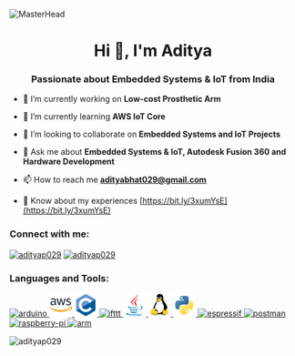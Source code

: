 ![MasterHead](https://media.licdn.com/dms/image/C4D12AQFGO-4hogiQUA/article-cover_image-shrink_600_2000/0/1629708775472?e=2147483647&v=beta&t=MS3xe_6koFByRUm6owa-dqiYjJD7tnnKH95vf3jErT8)
<h1 align="center">Hi 👋, I'm Aditya</h1>
<h3 align="center">Passionate about Embedded Systems & IoT from India</h3>


- 🔭 I’m currently working on **Low-cost Prosthetic Arm**

- 🌱 I’m currently learning **AWS IoT Core**

- 👯 I’m looking to collaborate on **Embedded Systems and IoT Projects**

- 💬 Ask me about **Embedded Systems & IoT, Autodesk Fusion 360 and Hardware Development**

- 📫 How to reach me **adityabhat029@gmail.com**

- 📄 Know about my experiences [https://bit.ly/3xumYsE](https://bit.ly/3xumYsE)

<h3 align="left">Connect with me:</h3>
<p align="left">
<a href="https://dev.to/adityap029" target="blank"><img align="center" src="https://raw.githubusercontent.com/rahuldkjain/github-profile-readme-generator/master/src/images/icons/Social/devto.svg" alt="adityap029" height="30" width="40" /></a>
<a href="https://linkedin.com/in/adityap029" target="blank"><img align="center" src="https://raw.githubusercontent.com/rahuldkjain/github-profile-readme-generator/master/src/images/icons/Social/linked-in-alt.svg" alt="adityap029" height="30" width="40" /></a>
</p>

<h3 align="left">Languages and Tools:</h3>
<p align="left">
  <a href="https://www.arduino.cc/" target="_blank" rel="noreferrer">
    <img src="https://cdn.worldvectorlogo.com/logos/arduino-1.svg" alt="arduino" width="40" height="40"/>
  </a>
  <a href="https://aws.amazon.com" target="_blank" rel="noreferrer">
    <img src="https://raw.githubusercontent.com/devicons/devicon/master/icons/amazonwebservices/amazonwebservices-original-wordmark.svg" alt="aws" width="40" height="40"/>
  </a>
  <a href="https://www.cprogramming.com/" target="_blank" rel="noreferrer">
    <img src="https://raw.githubusercontent.com/devicons/devicon/master/icons/c/c-original.svg" alt="c" width="40" height="40"/>
  </a>
  <a href="https://ifttt.com/" target="_blank" rel="noreferrer">
    <img src="https://www.vectorlogo.zone/logos/ifttt/ifttt-ar21.svg" alt="ifttt" width="40" height="40"/>
  </a>
  <a href="https://www.java.com" target="_blank" rel="noreferrer">
    <img src="https://raw.githubusercontent.com/devicons/devicon/master/icons/java/java-original.svg" alt="java" width="40" height="40"/>
  </a>
  <a href="https://www.linux.org/" target="_blank" rel="noreferrer">
    <img src="https://raw.githubusercontent.com/devicons/devicon/master/icons/linux/linux-original.svg" alt="linux" width="40" height="40"/>
  </a>
  <a href="https://www.python.org" target="_blank" rel="noreferrer">
    <img src="https://raw.githubusercontent.com/devicons/devicon/master/icons/python/python-original.svg" alt="python" width="40" height="40"/>
  </a>
  <a href="https://www.espressif.com/" target="_blank" rel="noreferrer">
    <img src="https://cdn-images-1.medium.com/v2/resize:fit:278/1*f5X-ZCG4vlJ7V5W7KPBicg@2x.png" alt="espressif" width="40" height="40"/>
  </a>
  <a href="https://www.postman.com/" target="_blank" rel="noreferrer">
    <img src="https://www.vectorlogo.zone/logos/getpostman/getpostman-icon.svg" alt="postman" width="40" height="40"/>
  </a>
  <a href="https://www.raspberrypi.org/" target="_blank" rel="noreferrer">
    <img src="https://www.vectorlogo.zone/logos/raspberrypi/raspberrypi-icon.svg" alt="raspberry-pi" width="40" height="40"/>
  </a>
  <a href="https://www.arm.com/" target="_blank" rel="noreferrer">
    <img src="https://encrypted-tbn0.gstatic.com/images?q=tbn:ANd9GcQG8k_aCAt8meum0Ynij-YPFkEralcf5geCk2OtGBwW0g&s" alt="arm" width="40" height="40"/>
  </a>
</p>


<p><img align="center" src="https://github-readme-stats.vercel.app/api/top-langs?username=adityap029&show_icons=true&locale=en&layout=compact" alt="adityap029" /></p>

